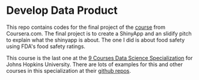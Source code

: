 # Develop Data Product

This repo contains codes for the final project of the [course](https://www.coursera.org/learn/data-products/) from Coursera.com.  The final project is to create a ShinyApp and an slidify pitch to explain what the shinyapp is about. The one I did is about food safety using FDA's food safety ratings.

This course is the last one at the [9 Courses Data Science Specialization](https://www.coursera.org/specializations/jhu-data-science) for Johns Hopkins University. There are lots of examples for this and other courses in this  specialization at their [github repos](https://github.com/DataScienceSpecialization/courses).